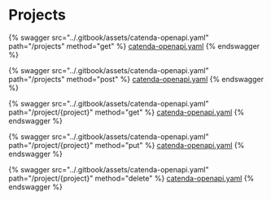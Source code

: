 # Projects

{% swagger src="../.gitbook/assets/catenda-openapi.yaml" path="/projects" method="get" %}
[catenda-openapi.yaml](../.gitbook/assets/catenda-openapi.yaml)
{% endswagger %}

{% swagger src="../.gitbook/assets/catenda-openapi.yaml" path="/projects" method="post" %}
[catenda-openapi.yaml](../.gitbook/assets/catenda-openapi.yaml)
{% endswagger %}

{% swagger src="../.gitbook/assets/catenda-openapi.yaml" path="/project/{project}" method="get" %}
[catenda-openapi.yaml](../.gitbook/assets/catenda-openapi.yaml)
{% endswagger %}

{% swagger src="../.gitbook/assets/catenda-openapi.yaml" path="/project/{project}" method="put" %}
[catenda-openapi.yaml](../.gitbook/assets/catenda-openapi.yaml)
{% endswagger %}

{% swagger src="../.gitbook/assets/catenda-openapi.yaml" path="/project/{project}" method="delete" %}
[catenda-openapi.yaml](../.gitbook/assets/catenda-openapi.yaml)
{% endswagger %}
